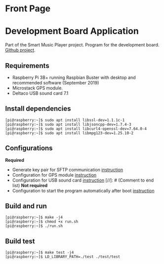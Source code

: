 Front Page
========================

Development Board Application
========================
Part of the Smart Music Player project. Program for the development board.  
[Github project](https://github.com/VAMK-embedded-project-2019A/Development-Board-Application).

Requirements
------------------------
* Raspberry Pi 3B+ running Raspbian Buster with desktop and recommended software (September 2019)
* Microstack GPS module.
* Deltaco USB sound card 7.1

Install dependencies
------------------------
```console
[pi@raspberry:~]$ sudo apt install libssl-dev=1.1.1c-1  
[pi@raspberry:~]$ sudo apt install libjsoncpp-dev=1.7.4-3  
[pi@raspberry:~]$ sudo apt install libcurl4-openssl-dev=7.64.0-4  
[pi@raspberry:~]$ sudo apt install libmpg123-dev=1.25.10-2
```

Configurations
------------------------
__Required__
* Generate key pair for SFTP communication [instruction](https://github.com/VAMK-embedded-project-2019A/Development-Board-Application/tree/master/files/instructions/generate-key-pair.md)
* Configuration for GPS module [instruction](https://github.com/VAMK-embedded-project-2019A/Development-Board-Application/tree/master/files/instructions/)
* Configuration for USB sound card [instruction](https://github.com/VAMK-embedded-project-2019A/Development-Board-Application/tree/master/files/instructions/configure-sound-card.md)
[//]: # (Comment to end list)
__Not required__
* Configuration to start the program automatically after boot [instruction](https://github.com/VAMK-embedded-project-2019A/Development-Board-Application/tree/master/files/instructions/autostart.md)

Build and run
------------------------
```console
[pi@raspberry:~]$ make -j4
[pi@raspberry:~]$ chmod +x run.sh
[pi@raspberry:~]$ ./run.sh
```

Build test
------------------------
```console
[pi@raspberry:~]$ make test -j4
[pi@raspberry:~]$ LD_LIBRARY_PATH=./test ./test/test
```